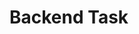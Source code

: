 <h1> Backend Task </h1>
<!-- <h1 style="color:blue">Chest X-ray Diagnosis 💊😷👨‍⚕️ </h1><br>
<h2>Problem description : </h2>
<p>Given the chest X-ray dataset, our goal is to build a range of neural networks to diagnose chest
X-rays. Our database consists of patients suffering from COVID-19, Pneumonia, and normal Patients</p><br>
<h2>Procedure 🤔💡</h2>
<ol>
  <li>Get our Kaggle dataset that contains the COVID-19 database </li> 
  <li> We do some pre-cleaning to our dataset like: creating the train,validate,test arrays from </li>
</ol>    
   
 
# URL_Monitoring# URL Monitoring API 💡🤔

<p> This is a project where the user can check the status of his targeted URL by calling the corresponding API</p>

<h2> Features 🧾 </h2>
<li> Signup verification through One Time Password (OTP) send to the user's email </li>
<li> JWT verfication token for the Authenticated Users </li>
<li> A middleware to add another security layer to the URL routes</li>
<li> A User schema that contains all the user's subscriped URLs </li>
<li> A URL schema that contains all of its subscriped users , number of it being up or down for service , and other information </li>
<li> The ability for the user to check his desired URL , edit his previously visited URLs , delete one of his previously visited URLs , get Full report of his/her URLs</li>

<h2>User Manual 📓 </h2>
<ol>
  <li> The user register to the system with his email and password through this route <code> /signup </code>  </li>
  <li> The user enter the OTP that was sent to his email to complete his verification process through this route <code> /CheckOTP </code>  </li>
  <li> Verified users can access the <code> Monitored Urls controller </code> by calling its APIs
    <ul> 
      <li> If a user wishes to check a URL , he has to call the route<code>/getUrlinfo</code> and pass to it the "URL" he wishes to check </li> 
      <li> To update a URL , the user has to call the <code>/updateURL</code> route and pass to it both the old URL and the updated one </li> 
      <li> Deleting a URL can be accomplished by calling <code>/deleteURL</code> and only pass the targeted URL to it </li> 
      <li> <code>/getReport</code> can be used to get a full report for all his subscriped URLs</li> 
    </ul>
  </li> 
</ol> 
<h4> 🎈🎉And by the end of these approaches we can check our users' targeted URLS🎈🎉</h4> -->
